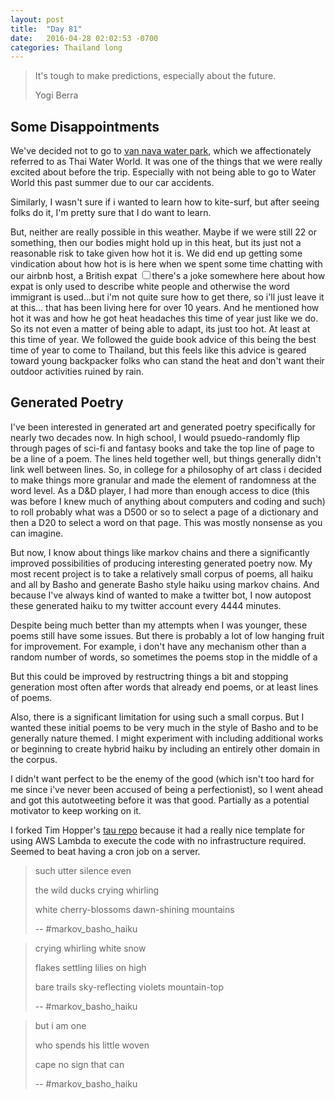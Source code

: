```yaml
---
layout: post
title:  "Day 81"
date:   2016-04-28 02:02:53 -0700
categories: Thailand long 
---
```

<div class="epigraph">
  <blockquote>
  <p>It's tough to make predictions, especially about the future.</p>
  <footer>Yogi Berra</footer>
  </blockquote>
</div>

## Some Disappointments

We've decided not to go to [van nava water park](https://www.vananavahuahin.com/), which we affectionately referred to as Thai Water World. It was one of the things that we were really excited about before the trip.  Especially with not being able to go to Water World this past summer due to our car accidents.   

Similarly, I wasn't sure if i wanted to learn how to kite-surf, but after seeing folks do it, I'm pretty sure that I do want to learn.  

But, neither are really possible in this weather.  Maybe if we were still 22 or something, then our bodies might hold up in this heat, but its just not a reasonable risk to take given how hot it is.  We did end up getting some vindication about how hot is is here when we spent some time chatting with our airbnb host, a British expat<label for="sn-expat" class="margin-toggle sidenote-number"></label>
<input type="checkbox" id="sn-expat" class="margin-toggle"><span class="sidenote">there's a joke somewhere here about how expat is only used to describe white people and otherwise the word immigrant is used...but i'm not quite sure how to get there, so i'll just leave it at this...  </span>
that has been living here for over 10 years. And he mentioned how hot it was and how he got heat headaches this time of year just like we do.  So its not even a matter of being able to adapt, its just too hot. At least at this time of year.  We followed the guide book advice of this being the best time of year to come to Thailand, but this feels like this advice is geared toward young backpacker folks who can stand the heat and don't want their outdoor activities ruined by rain.   

## Generated Poetry

I've been interested in generated art and generated poetry specifically for nearly two decades now.  In high school, I would psuedo-randomly flip through pages of sci-fi and fantasy books and take the top line of page to be a line of a poem.  The lines held together well, but things generally didn't link well between lines.  So, in college for a philosophy of art class i decided to make things more granular and made the element of randomness at the word level.  As a D&D player, I had more than enough access to dice (this was before I knew much of anything about computers and coding and such) to roll probably what was a D500 or so to select a page of a dictionary and then a D20 to select a word on that page. This was mostly nonsense as you can imagine.

But now, I know about things like markov chains and there a significantly improved possibilities of producing interesting generated poetry now.  My most recent project is to take a relatively small corpus of poems, all haiku and all by Basho and generate Basho style haiku using markov chains.  And because I've always kind of wanted to make a twitter bot, I now autopost these generated haiku to my twitter account every 4444 minutes.  

Despite being much better than my attempts when I was younger, these poems still have some issues.  But there is probably a lot of low hanging fruit for improvement.  For example, i don't have any mechanism other than a random number of words, so sometimes the poems stop in the middle of a 

But this could be improved by restructring things a bit and stopping generation most often after words that already end poems, or at least lines of poems.

Also, there is a significant limitation for using such a small corpus.  But I wanted these initial poems to be very much in the style of Basho and to be generally nature themed.  I might experiment with including additional works or beginning to create hybrid haiku by including an entirely other domain in the corpus. 

I didn't want perfect to be the enemy of the good (which isn't too hard for me since i've never been accused of being a perfectionist), so I went ahead and got this autotweeting before it was that good.  Partially as a potential motivator to keep working on it. 

I forked Tim Hopper's [tau repo](https://github.com/nathanlubchenco/tau) because it had a really nice template for using AWS Lambda to execute the code with no infrastructure required. Seemed to beat having a cron job on a server. 

<div class="epigraph">
  <blockquote>
  <p>
  such utter silence even
  </p>
  <p>
  the wild ducks crying whirling
  </p>
  <p>
  white cherry-blossoms dawn-shining mountains
  </p>
  <footer>-- #markov_basho_haiku</footer>
  </blockquote>
</div>

<div class="epigraph">
  <blockquote>
  <p>
crying whirling white snow
  </p>
  <p>
flakes settling lilies on high
  </p>
  <p>
bare trails sky-reflecting violets mountain-top
  </p>
  <footer>-- #markov_basho_haiku</footer>
  </blockquote>
</div>

<div class="epigraph">
  <blockquote>
  <p>
but i am one
  </p>
  <p>
who spends his little woven
  </p>
  <p>
cape no sign that can
  </p>
  <footer>-- #markov_basho_haiku</footer>
  </blockquote>
</div>

